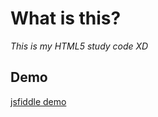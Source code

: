# What is this?
*This is my HTML5 study code XD*


## Demo
[jsfiddle demo](https://jsfiddle.net/bkwuwj9a/)
